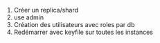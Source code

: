 1. Créer un replica/shard
2. use admin
3. Création des utilisateurs avec roles par db
4. Redémarrer avec keyfile sur toutes les instances
